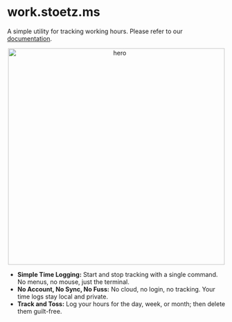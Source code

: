 # work.stoetz.ms

A simple utility for tracking working hours.
Please refer to our [documentation](https://work.stoetz.ms).

<p align="center">
    <img src="/docs/.github/docs/public/hero.png" alt="hero" width="500"/>
</p>

- **Simple Time Logging:** Start and stop tracking with a single command. No menus, no mouse, just the terminal.
- **No Account, No Sync, No Fuss:** No cloud, no login, no tracking. Your time logs stay local and private.
- **Track and Toss:** Log your hours for the day, week, or month; then delete them guilt-free.
